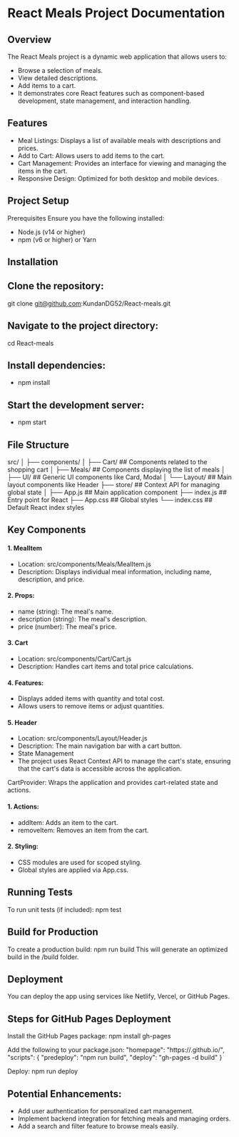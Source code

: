 # React Meals Project Documentation

## Overview
The React Meals project is a dynamic web application that allows users to:
- Browse a selection of meals.
- View detailed descriptions.
- Add items to a cart.
- It demonstrates core React features such as component-based development, state management, and interaction handling.

## Features
- Meal Listings: Displays a list of available meals with descriptions and prices.
- Add to Cart: Allows users to add items to the cart.
- Cart Management: Provides an interface for viewing and managing the items in the cart.
- Responsive Design: Optimized for both desktop and mobile devices.

## Project Setup
Prerequisites
Ensure you have the following installed:
 - Node.js (v14 or higher)
 - npm (v6 or higher) or Yarn

## Installation

## Clone the repository:
git clone git@github.com:KundanDG52/React-meals.git

## Navigate to the project directory:
cd React-meals

## Install dependencies:
- npm install

## Start the development server:
- npm start

## File Structure 
src/
│
├── components/
│   ├── Cart/    ## Components related to the shopping cart
│   ├── Meals/   ## Components displaying the list of meals
│   ├── UI/    ## Generic UI components like Card, Modal
│   └── Layout/ ## Main layout components like Header
├── store/    ## Context API for managing global state
│
├── App.js    ## Main application component
├── index.js  ## Entry point for React
├── App.css   ## Global styles
└── index.css ## Default React index styles

## Key Components
#### 1. MealItem
- Location: src/components/Meals/MealItem.js
- Description: Displays individual meal information, including name, description, and price.

#### 2. Props:
 - name (string): The meal's name.
 - description (string): The meal's description.
 - price (number): The meal's price.

#### 3. Cart
 - Location: src/components/Cart/Cart.js
 - Description: Handles cart items and total price calculations.

#### 4. Features:
 - Displays added items with quantity and total cost.
 - Allows users to remove items or adjust quantities.

#### 5. Header
 - Location: src/components/Layout/Header.js
 - Description: The main navigation bar with a cart button.
 - State Management
 - The project uses React Context API to manage the cart's state, ensuring that the cart's data is accessible across the application.

CartProvider: Wraps the application and provides cart-related state and actions.
#### 1. Actions:
 - addItem: Adds an item to the cart.
 - removeItem: Removes an item from the cart.

#### 2. Styling:
 - CSS modules are used for scoped styling.
 - Global styles are applied via App.css.

## Running Tests
To run unit tests (if included):
npm test

## Build for Production
To create a production build: 
npm run build
This will generate an optimized build in the /build folder.

## Deployment
You can deploy the app using services like Netlify, Vercel, or GitHub Pages.

## Steps for GitHub Pages Deployment
Install the GitHub Pages package: 
npm install gh-pages

Add the following to your package.json: 
"homepage": "https://<username>.github.io/<repository-name>",
"scripts": {
  "predeploy": "npm run build",
  "deploy": "gh-pages -d build"
}

Deploy:
npm run deploy

## Potential Enhancements:
 - Add user authentication for personalized cart management.
 - Implement backend integration for fetching meals and managing orders.
 - Add a search and filter feature to browse meals easily.
